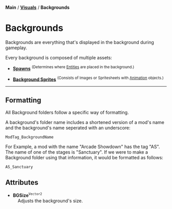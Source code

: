 **Main** / [**Visuals**](.. "shitballs") / **Backgrounds**

# Backgrounds 
Backgrounds are everything that's displayed in the background during gameplay.

Every background is composed of multiple assets:

* [**Spawns**](./spawns) <sup>(Determines where [Entities](../entities) are placed in the background.)</sup>

* [**Background Sprites**](./background_sprites) <sup>(Consists of Images or Spritesheets with [Animation](https://file.garden/ZAE-7lkUN2HXG_xm/chinese%20propaganda%20poster%20with%20chairman%20mao%20and%20the%20defiant%20chinese.mp4) objects.)</sup>

---

## Formatting

All Background folders follow a specific way of formatting.

A background's folder name includes a shortened version of a mod's name and the background's name seperated with an underscore:  

``ModTag_BackgroundName``

For Example, a mod with the name "Arcade Showdown" has the tag "AS". The name of one of the stages is "Sanctuary".
If we were to make a Background folder using that information, it would be formatted as follows:  

`AS_Sanctuary`

## Attributes

* **BGSize**<sup>`Vector2`</sup><br><div style="padding-left: 15px;">
Adjusts the background's size.
</div>